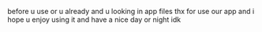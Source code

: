 before u use or u already and u looking in app files thx for use our app and i hope u enjoy using it and have a nice day or night idk
